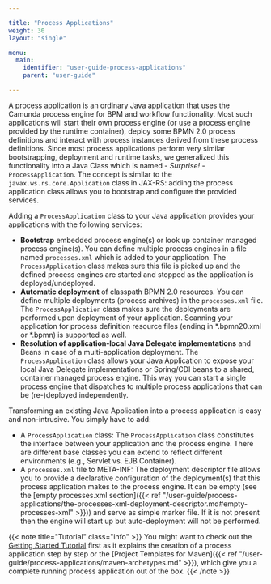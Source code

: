 ```yaml
---

title: "Process Applications"
weight: 30
layout: "single"

menu:
  main:
    identifier: "user-guide-process-applications"
    parent: "user-guide"

---
```


A process application is an ordinary Java application that uses the Camunda process engine for BPM and workflow functionality. Most such applications will start their own process engine (or use a process engine provided by the runtime container), deploy some BPMN 2.0 process definitions and interact with process instances derived from these process definitions. Since most process applications perform very similar bootstrapping, deployment and runtime tasks, we generalized this functionality into a Java Class which is named - *Surprise!* - `ProcessApplication`. The concept is similar to the `javax.ws.rs.core.Application` class in JAX-RS: adding the process application class allows you to bootstrap and configure the provided services.

Adding a `ProcessApplication` class to your Java application provides your applications with the following services:

* **Bootstrap** embedded process engine(s) or look up container managed process engine(s). You can define multiple process engines in a file named `processes.xml` which is added to your application. The `ProcessApplication` class makes sure this file is picked up and the defined process engines are started and stopped as the application is deployed/undeployed.
* **Automatic deployment** of classpath BPMN 2.0 resources. You can define multiple deployments (process archives) in the `processes.xml` file. The `ProcessApplication` class makes sure the deployments are performed upon deployment of your application. Scanning your application for process definition resource files (ending in *.bpmn20.xml or *.bpmn) is supported as well.
* **Resolution of application-local Java Delegate implementations** and Beans in case of a multi-application deployment. The `ProcessApplication` class allows your Java Application to expose your local Java Delegate implementations or Spring/CDI beans to a shared, container managed process engine. This way you can start a single process engine that dispatches to multiple process applications that can be (re-)deployed independently.

Transforming an existing Java Application into a process application is easy and non-intrusive. You simply have to add:

* A `ProcessApplication` class: The `ProcessApplication` class constitutes the interface between your application and the process engine. There are different base classes you can extend to reflect different environments (e.g., Servlet vs. EJB Container).
* A `processes.xml` file to META-INF: The deployment descriptor file allows you to provide a declarative configuration of the deployment(s) that this process application makes to the process engine. It can be empty (see the [empty processes.xml section]({{< ref "/user-guide/process-applications/the-processes-xml-deployment-descriptor.md#empty-processes-xml" >}})) and serve as simple marker file. If it is not present then the engine will start up but auto-deployment will not be performed.

{{< note title="Tutorial" class="info" >}}
  You might want to check out the [Getting Started Tutorial](http://docs.camunda.org/get-started) first as it explains the creation of a process application step by step or the [Project Templates for Maven]({{< ref "/user-guide/process-applications/maven-archetypes.md" >}}), which give you a complete running process application out of the box.
{{< /note >}}
